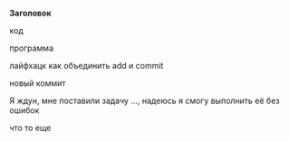 **Заголовок**

код

программа

лайфхацк как объединить add и commit

новый коммит

Я ждун, мне поставили задачу ..., надеюсь я смогу выполнить её без ошибок

что то еще
